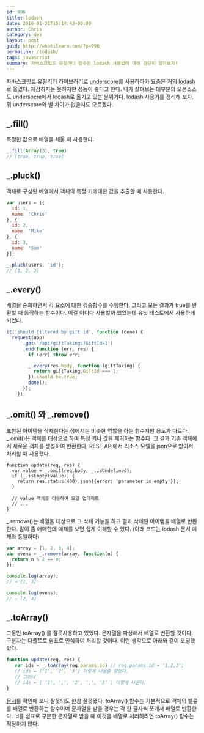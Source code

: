 ```yaml
---
id: 996
title: lodash
date: 2016-01-31T15:14:43+00:00
author: Chris
category: dev
layout: post
guid: http://whatilearn.com/?p=996
permalink: /lodash/
tags: javascript
summary: 자바스크립트 유틸리티 함수인 lodash 사용법에 대해 간단히 알아보자!
---
```



자바스크립트 유틸리티 라이브러리로 <a href="http://whatilearn.com/underscore-js/">underscore</a>를 사용하다가 요즘은 거의 [lodash](https://lodash.com)로 옮겼다. 체감하지는 못하지만 성능이 좋다고 한다. 내가 살펴보는 대부분의 오픈소스도  undersocre에서 lodash로 옮기고 있는 분위기다. lodash 사용기를 정리해 보자. 뭐 underscore와 별 차이가 없을지도 모르겠다.


## _.fill()

특정한 값으로 배열을 채울 때 사용한다.

```javascript
_.fill(Array(3), true)
// [true, true, true]
```

## _.pluck()

객체로 구성된 배열에서 객체의 특정 키에대한 값을 추출할 때 사용한다.

```javascript
var users = [{
  id: 1,
  name: 'Chris'
}, {
  id: 2,
  name: 'Mike'
}, {
  id: 3,
  name: 'Sam'
}];

_.pluck(users, 'id');
// [1, 2, 3]
```

## _.every()

배열을 순회하면서 각 요소에 대한 검증함수를 수행한다. 그리고 모든 결과가 true를 반환할 때 동작하는 함수이다. 이걸 어디다 사용할까 했었는데 유닛 테스트에서 사용하게 되었다.

```javascript
it('should filtered by gift id', function (done) {
  request(app)
      .get('/api/giftTakings?GiftId=1')
      .end(function (err, res) {
        if (err) throw err;

        _.every(res.body, function (giftTaking) {
          return giftTaking.GiftId === 1;
        }).should.be.true;
        done();
      });
    });
```

## _.omit() 와 _.remove()

포함된 아이템을 삭제한다는 점에서는 비슷한 역할을 하는 함수지만 용도가 다르다. _.omit()은 객체를 대상으로 하여 특정 키나 값을 제거하는 함수다. 그 결과 기존 객체에서 새로운 객체를 생성하여 반환한다. REST API에서 리소스 모델을 json으로 받아서 처리할 때 사용했다.

```
function update(req, res) {
  var value = _.omit(req.body, _.isUndefined);
  if (_.isEmpty(value)) {
    return res.status(400).json({error: 'parameter is empty'});
  }

  // value 객체를 이용하여 모델 업데이트
  // ...
}
```

_.remove()는 배열을 대상으로 그 삭제 기능을 하고 결과 삭제된 아이템을 배열로 반환한다. 말이 좀 애매한데 예제를 보면 쉽게 이해할 수 있다. (아래 코드는 lodash 문서 예제와 동일하다)

```javascript
var array = [1, 2, 3, 4];
var evens = _.remove(array, function(n) {
  return n % 2 == 0;
});

console.log(array);
// → [1, 3]

console.log(evens);
// → [2, 4]
```


## _.toArray()

그동안 toArray() 를 잘못사용하고 있었다. 문자열을 파싱해서 배열로 변환할 것이다. 구분자는 디폴트로 쉼표로 인식하여 처리할 것이다. 이런 생각으로 아래와 같이 코딩했었다.

```javascript
function update(req, res) {
   var ids = _.toArray(req.params.id) // req.params.id = '1,2,3';
   // ids = ['1', '2', '3'] 이렇게 나올줄 알았다.
   // 그러나
   // ids = [ '1', ',', '2', ',', '3' ] 이렇게 나온다.
}
```

[문서](https://lodash.com/docs#toArray)를 확인해 보니 잘못되도 한참 잘못됐다. toArray() 함수는 기본적으로 객체의 밸류를 배열로 반환하는 함수이며 문자열을 받을 경우는 각 한 글자씩 쪼개서 배열로 반환한다. id를 쉼표로 구분한 문자열로 받을 때 이것을 배열로 처리하려면 toArray() 함수는 적당하지 않다.
